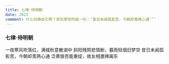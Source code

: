 ```yaml
---
title: 七律·待明朝
date: 2021
comment: 什么叫做自引啊？其实想写的就一句：’昔日未闻孤影苦，今朝却羡两心通‘’‘
---
```

### 七律·待明朝

一夜寒风吹落红，满城秋意散湖中
斜阳残照悲情断，暮雨轻烟旧梦空
昔日未闻孤影苦，今朝却羡两心通
泛黄银杏能重绽，故友相邀捭阖东